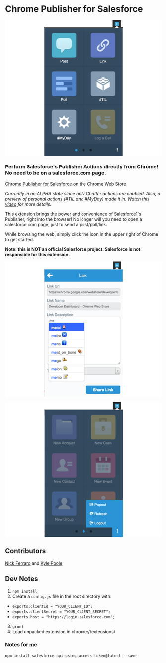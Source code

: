 Chrome Publisher for Salesforce
=========================

![Chrome Publisher for Salesforce](/Chrome_Publisher.png?raw=true "Chrome Publisher")

### Perform Salesforce's Publisher Actions directly from Chrome! No need to be on a salesforce.com page.

[Chrome Publisher for Salesforce](https://chrome.google.com/webstore/detail/chrome-publisher-for-sale/iicjicoidokejlhbgdpbfphddeifhnjb) on the Chrome Web Store

*Currently in an ALPHA state since only Chatter actions are enabled. Also, a preview of personal actions (#TIL and #MyDay) made it in. Watch [this video](https://www.youtube.com/watch?v=yYF0jF6rVzg) for more details.*

This extension brings the power and convenience of Salesforce1's Publisher, right into the browser! No longer will you need to open a salesforce.com page, just to send a post/poll/link. 

While browsing the web, simply click the icon in the upper right of Chrome to get started.

**Note: this is NOT an official Salesforce project. Salesforce is not responsible for this extension.**

![Chrome Publisher Link](/Chrome_Publisher_Link.png?raw=true "Chrome Publisher Link")

![Chrome Publisher Options](/Chrome_Publisher_Options.png?raw=true "Chrome Publisher Options")

## Contributors
[Nick Ferraro](https://github.com/Spidy88) and [Kyle Poole](https://github.com/kylpo)

## Dev Notes
1. `npm install`
2. Create a `config.js` file in the root directory with:
  * `exports.clientId = "YOUR_CLIENT_ID";`
  * `exports.clientSecret = "YOUR_CLIENT_SECRET";`
  * `exports.host = "https://login.salesforce.com";`
3. `grunt`
4. Load unpacked extension in chrome://extensions/

### Notes for me
`npm install salesforce-api-using-access-token@latest --save`
